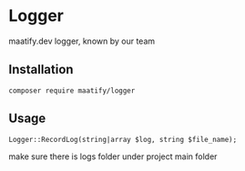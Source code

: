 # Logger

maatify.dev logger, known by our team

## Installation

    composer require maatify/logger
    

## Usage

    Logger::RecordLog(string|array $log, string $file_name);


make sure there is logs folder under project main folder
